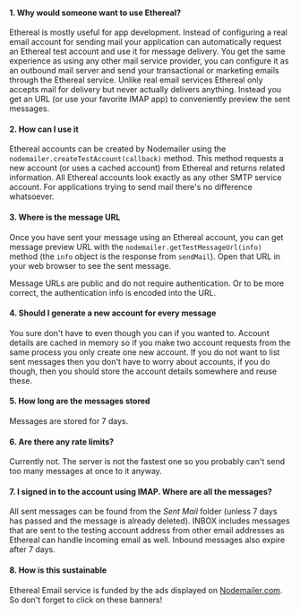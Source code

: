 #### 1\. Why would someone want to use Ethereal?

Ethereal is mostly useful for app development. Instead of configuring a real email account for sending mail your application can automatically request an Ethereal test account and use it for message delivery. You get the same experience as using any other mail service provider, you can configure it as an outbound mail server and send your transactional or marketing emails through the Ethereal service. Unlike real email services Ethereal only accepts mail for delivery but never actually delivers anything. Instead you get an URL (or use your favorite IMAP app) to conveniently preview the sent messages.

#### 2\. How can I use it

Ethereal accounts can be created by Nodemailer using the `nodemailer.createTestAccount(callback)` method. This method requests a new account (or uses a cached account) from Ethereal and returns related information. All Ethereal accounts look exactly as any other SMTP service account. For applications trying to send mail there's no difference whatsoever.

#### 3\. Where is the message URL

Once you have sent your message using an Ethereal account, you can get message preview URL with the `nodemailer.getTestMessageUrl(info)` method (the `info` object is the response from `sendMail`). Open that URL in your web browser to see the sent message.

Message URLs are public and do not require authentication. Or to be more correct, the authentication info is encoded into the URL.

#### 4\. Should I generate a new account for every message

You sure don't have to even though you can if you wanted to. Account details are cached in memory so if you make two account requests from the same process you only create one new account. If you do not want to list sent messages then you don't have to worry about accounts, if you do though, then you should store the account details somewhere and reuse these.

#### 5\. How long are the messages stored

Messages are stored for 7 days.

#### 6\. Are there any rate limits?

Currently not. The server is not the fastest one so you probably can't send too many messages at once to it anyway.

#### 7\. I signed in to the account using IMAP. Where are all the messages?

All sent messages can be found from the _Sent Mail_ folder (unless 7 days has passed and the message is already deleted). INBOX includes messages that are sent to the testing account address from other email addresses as Ethereal can handle incoming email as well. Inbound messages also expire after 7 days.

#### 8\. How is this sustainable

Ethereal Email service is funded by the ads displayed on [Nodemailer.com](https://nodemailer.com/about/). So don't forget to click on these banners!

